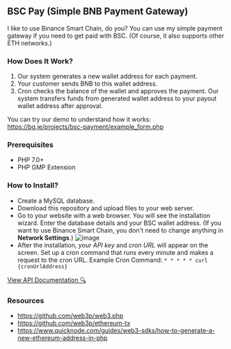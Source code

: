 ## BSC Pay (Simple BNB Payment Gateway)
I like to use Binance Smart Chain, do you? You can use my simple payment gateway if you need to get paid with BSC. (Of course, it also supports other ETH networks.)

### How Does It Work?
1. Our system generates a new wallet address for each payment.
2. Your customer sends BNB to this wallet address.
3. Cron checks the balance of the wallet and approves the payment. Our system transfers funds from generated wallet address to your payout wallet address after approval.

You can try our demo to understand how it works: https://bg.je/projects/bsc-payment/example_form.php

### Prerequisites
* PHP 7.0+
* PHP GMP Extension

### How to Install?
* Create a MySQL database.
* Download this repository and upload files to your web server.
* Go to your website with a web browser. You will see the installation wizard. Enter the database details and your BSC wallet address. (If you want to use Binance Smart Chain, you don't need to change anything in **Network Settings**.)
![image](https://user-images.githubusercontent.com/47295517/127149684-2c1b508d-7694-4acb-8531-0b34447803e3.png)
* After the installation, *your API key* and *cron URL* will appear on the screen. Set up a cron command that runs every minute and makes a request to the cron URL. Example Cron Command: `* * * * * curl {cronUrlAddress}`

[View API Documentation 🔍](https://github.com/bgokcol/bsc-pay/blob/main/API.md)

### Resources
* https://github.com/web3p/web3.php
* https://github.com/web3p/ethereum-tx
* https://www.quicknode.com/guides/web3-sdks/how-to-generate-a-new-ethereum-address-in-php
